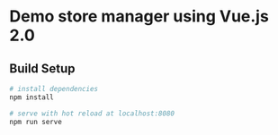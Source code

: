 # Demo store manager using Vue.js 2.0

## Build Setup

``` bash
# install dependencies
npm install

# serve with hot reload at localhost:8080
npm run serve
